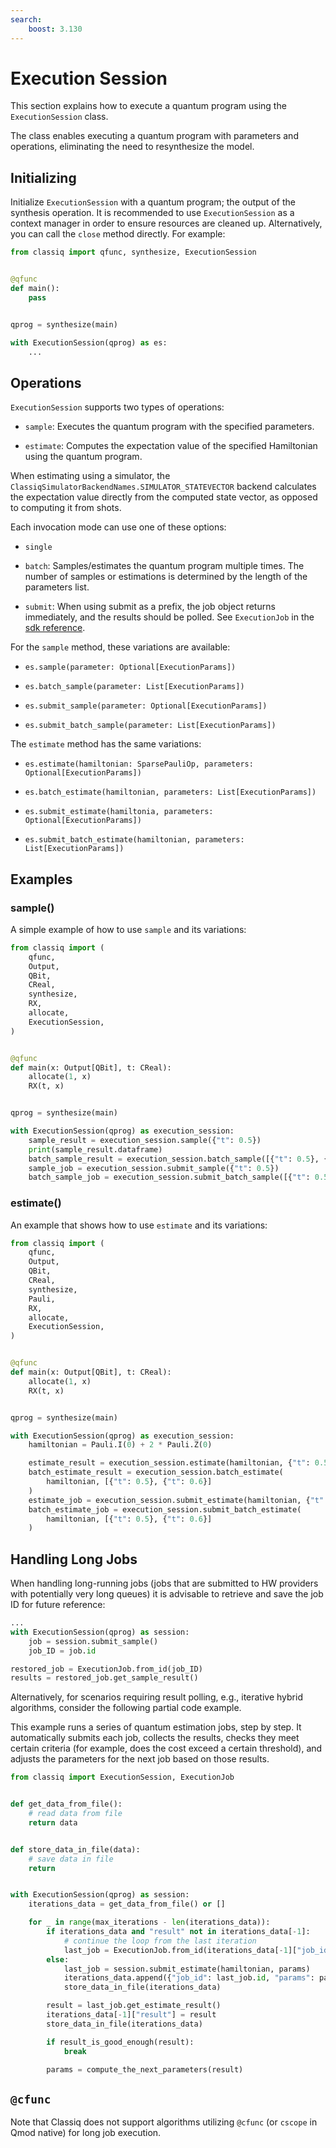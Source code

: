 ```yaml
---
search:
    boost: 3.130
---
```


# Execution Session

This section explains how to execute a quantum program using the `ExecutionSession` class.

The class enables executing a quantum program with parameters and operations, eliminating the need to resynthesize the model.

## Initializing

Initialize `ExecutionSession` with a quantum program; the output of the synthesis operation.
It is recommended to use `ExecutionSession` as a context manager in order to ensure resources are cleaned up. Alternatively, you can call the `close` method directly.
For example:

[comment]: DO_NOT_TEST

```python
from classiq import qfunc, synthesize, ExecutionSession


@qfunc
def main():
    pass


qprog = synthesize(main)

with ExecutionSession(qprog) as es:
    ...
```

## Operations

`ExecutionSession` supports two types of operations:

-   `sample`: Executes the quantum program with the specified parameters.

-   `estimate`: Computes the expectation value of the specified Hamiltonian using the quantum program.

When estimating using a simulator, the `ClassiqSimulatorBackendNames.SIMULATOR_STATEVECTOR` backend
calculates the expectation value directly from the computed state vector, as opposed to computing it from shots.

Each invocation mode can use one of these options:

-   `single`

-   `batch`: Samples/estimates the quantum program multiple times. The number of samples or estimations is determined by the length of the parameters list.

-   `submit`: When using submit as a prefix, the job object returns immediately, and the results should be polled. See `ExecutionJob` in the [sdk reference](../../sdk-reference/index.md).

For the `sample` method, these variations are available:

-   `es.sample(parameter: Optional[ExecutionParams])`

-   `es.batch_sample(parameter: List[ExecutionParams])`

-   `es.submit_sample(parameter: Optional[ExecutionParams])`

-   `es.submit_batch_sample(parameter: List[ExecutionParams])`

The `estimate` method has the same variations:

-   `es.estimate(hamiltonian: SparsePauliOp, parameters: Optional[ExecutionParams])`

-   `es.batch_estimate(hamiltonian, parameters: List[ExecutionParams])`

-   `es.submit_estimate(hamiltonia, parameters: Optional[ExecutionParams])`

-   `es.submit_batch_estimate(hamiltonian, parameters: List[ExecutionParams])`

## Examples

### sample()

A simple example of how to use `sample` and its variations:

[comment]: DO_NOT_TEST

```python
from classiq import (
    qfunc,
    Output,
    QBit,
    CReal,
    synthesize,
    RX,
    allocate,
    ExecutionSession,
)


@qfunc
def main(x: Output[QBit], t: CReal):
    allocate(1, x)
    RX(t, x)


qprog = synthesize(main)

with ExecutionSession(qprog) as execution_session:
    sample_result = execution_session.sample({"t": 0.5})
    print(sample_result.dataframe)
    batch_sample_result = execution_session.batch_sample([{"t": 0.5}, {"t": 0.6}])
    sample_job = execution_session.submit_sample({"t": 0.5})
    batch_sample_job = execution_session.submit_batch_sample([{"t": 0.5}, {"t": 0.6}])
```

### estimate()

An example that shows how to use `estimate` and its variations:

```python
from classiq import (
    qfunc,
    Output,
    QBit,
    CReal,
    synthesize,
    Pauli,
    RX,
    allocate,
    ExecutionSession,
)


@qfunc
def main(x: Output[QBit], t: CReal):
    allocate(1, x)
    RX(t, x)


qprog = synthesize(main)

with ExecutionSession(qprog) as execution_session:
    hamiltonian = Pauli.I(0) + 2 * Pauli.Z(0)

    estimate_result = execution_session.estimate(hamiltonian, {"t": 0.5})
    batch_estimate_result = execution_session.batch_estimate(
        hamiltonian, [{"t": 0.5}, {"t": 0.6}]
    )
    estimate_job = execution_session.submit_estimate(hamiltonian, {"t": 0.5})
    batch_estimate_job = execution_session.submit_batch_estimate(
        hamiltonian, [{"t": 0.5}, {"t": 0.6}]
    )
```

## Handling Long Jobs

When handling long-running jobs (jobs that are submitted to HW providers with potentially very long queues) it is advisable to retrieve and save the job ID for future reference:

[comment]: DO_NOT_TEST

```python
...
with ExecutionSession(qprog) as session:
    job = session.submit_sample()
    job_ID = job.id

restored_job = ExecutionJob.from_id(job_ID)
results = restored_job.get_sample_result()
```

Alternatively, for scenarios requiring result polling, e.g., iterative hybrid algorithms, consider the following partial code example.

This example runs a series of quantum estimation jobs, step by step.
It automatically submits each job, collects the results, checks they meet certain criteria (for example, does the cost exceed a certain threshold), and adjusts the parameters for the next job based on those results.

[comment]: DO_NOT_TEST

```python
from classiq import ExecutionSession, ExecutionJob


def get_data_from_file():
    # read data from file
    return data


def store_data_in_file(data):
    # save data in file
    return


with ExecutionSession(qprog) as session:
    iterations_data = get_data_from_file() or []

    for _ in range(max_iterations - len(iterations_data)):
        if iterations_data and "result" not in iterations_data[-1]:
            # continue the loop from the last iteration
            last_job = ExecutionJob.from_id(iterations_data[-1]["job_id"])
        else:
            last_job = session.submit_estimate(hamiltonian, params)
            iterations_data.append({"job_id": last_job.id, "params": params})
            store_data_in_file(iterations_data)

        result = last_job.get_estimate_result()
        iterations_data[-1]["result"] = result
        store_data_in_file(iterations_data)

        if result_is_good_enough(result):
            break

        params = compute_the_next_parameters(result)
```

## `@cfunc`

Note that Classiq does not support algorithms utilizing `@cfunc` (or `cscope` in Qmod native) for long job execution.
